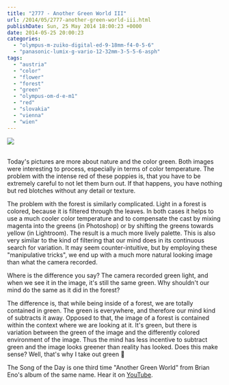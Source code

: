 ```yaml
---
title: "2777 - Another Green World III"
url: /2014/05/2777-another-green-world-iii.html
publishDate: Sun, 25 May 2014 18:00:23 +0000
date: 2014-05-25 20:00:23
categories: 
  - "olympus-m-zuiko-digital-ed-9-18mm-f4-0-5-6"
  - "panasonic-lumix-g-vario-12-32mm-3-5-5-6-asph"
tags: 
  - "austria"
  - "color"
  - "flower"
  - "forest"
  - "green"
  - "olympus-om-d-e-m1"
  - "red"
  - "slovakia"
  - "vienna"
  - "wien"
---
```

<div class="container">
<div class="center"><a target="_blank" href="https://d25zfm9zpd7gm5.cloudfront.net/1200x1200/2014/20140519_174649_lr.jpg"><img src="https://d25zfm9zpd7gm5.cloudfront.net/0600x0600/2014/20140519_174649_lr.jpg" /></a></div>
</div>
<br />

Today's pictures are more about nature and the color green. Both images were interesting to process, especially in terms of color temperature. The problem with the intense red of these poppies is, that you have to be extremely careful to not let them burn out. If that happens, you have nothing but red blotches without any detail or texture.

The problem with the forest is similarly complicated. Light in a forest is colored, because it is filtered through the leaves. In both cases it helps to use a much cooler color temperature and to compensate the cast by mixing magenta into the greens (in Photoshop) or by shifting the greens towards yellow (in Lightroom). The result is a much more lively palette. This is also very similar to the kind of filtering that our mind does in its continuous search for variation. It may seem counter-intuitive, but by employing these "manipulative tricks", we end up with a much more natural looking image than what the camera recorded.

<a target="_blank" href="https://d25zfm9zpd7gm5.cloudfront.net/1200x1200/2014/20140513_123914_lr.jpg"><img style="margin: 0pt 10px 0pt 0px; float: left;" src="https://d25zfm9zpd7gm5.cloudfront.net/0150x0150/2014/20140513_123914_lr.jpg" alt="" border="0" /></a> Where is the difference you say? The camera recorded green light, and when we see it in the image, it's still the same green. Why shouldn't our mind do the same as it did in the forest?

The difference is, that while being inside of a forest, we are totally contained in green. The green is everywhere, and therefore our mind kind of subtracts it away. Opposed to that, the image of a forest is contained within the context where we are looking at it. It's green, but there is variation between the green of the image and the differently colored environment of the image. Thus the mind has less incentive to subtract green and the image looks greener than reality has looked. Does this make sense? Well, that's why I take out green 🙂

The Song of the Day is one third time "Another Green World" from Brian Eno's album of the same name. Hear it on <a href="https://www.youtube.com/watch?v=36B225lLvY4" target="_blank">YouTube</a>.
